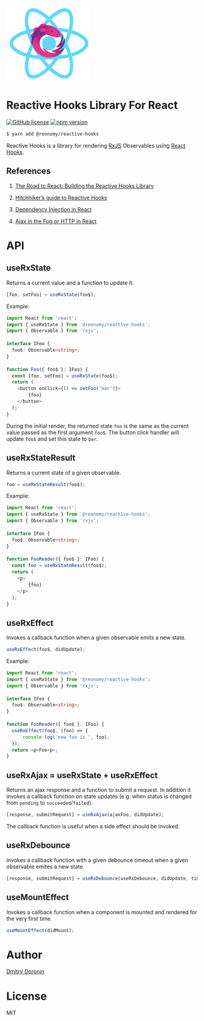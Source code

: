 # <img src="https://github.com/reonomy/reactive-hooks/raw/master/assets/logo.png" height="200px"/>

# Reactive Hooks Library For React

[![GitHub license](https://img.shields.io/badge/license-MIT-blue.svg?style=flat-square)](https://github.com/reonomy/reactive-hooks/blob/master/LICENSE) 
[![npm version](https://img.shields.io/npm/v/@reonomy/reactive-hooks.svg?style=flat-square)](https://www.npmjs.com/package/@reonomy/reactive-hooks) 

```bash
$ yarn add @reonomy/reactive-hooks
```
Reactive Hooks is a library for rendering [RxJS](https://rxjs-dev.firebaseapp.com/) Observables using [React Hooks](https://reactjs.org/docs/hooks-reference.html#usestate).

## References

1. [The Road to React: Building the Reactive Hooks Library](https://www.reonomy.com/blog/post/reactive-hooks)

2. [Hitchhiker’s guide to Reactive Hooks](https://itnext.io/hitchhikers-guide-to-reactive-hooks-92c1a708ccfe)

3. [Dependency Injection in React](https://itnext.io/dependency-injection-in-react-6fcdbd2005e6)

4. [Ajax in the Fog or HTTP in React](https://itnext.io/ajax-in-the-fog-or-http-in-react-b04c716e97e5)

# API

## useRxState
Returns a current value and a function to update it.

```typescript
[foo, setFoo] = useRxState(foo$);
```

Example:
```typescript
import React from 'react';
import { useRxState } from '@reonomy/reactive-hooks';
import { Observable } from 'rxjs';

interface IFoo {
  foo$: Observable<string>;
}

function Foo({ foo$ }: IFoo) {
  const [foo, setFoo] = useRxState(foo$);
  return (
    <button onClick={() => setFoo('bar')}>
        {foo}
    </button>
  );
}
```

During the initial render, the returned state `foo` is the same as the current value passed as the first argument `foo$`.
The button click handler will update `foo$` and set this state to `bar`.

## useRxStateResult
Returns a current state of a given observable.

```typescript
foo = useRxStateResult(foo$);
```

Example:
```typescript
import React from 'react';
import { useRxState } from '@reonomy/reactive-hooks';
import { Observable } from 'rxjs';

interface IFoo {
  foo$: Observable<string>;
}

function FooReader({ foo$ }: IFoo) {
  const foo = useRxStateResult(foo$);
  return (
    <p>
        {foo}
    </p>
  );
}
```

## useRxEffect
Invokes a callback function when a given observable emits a new state.

```typescript
useRxEffect(foo$, didUpdate);
```

Example:
```typescript
import React from 'react';
import { useRxState } from '@reonomy/reactive-hooks';
import { Observable } from 'rxjs';

interface IFoo {
  foo$: Observable<string>;
}

function FooReader({ foo$ }: IFoo) {
  useRxEffect(foo$, (foo) => {
      console.log('new foo is ', foo);
  });
  return <p>Foo<p>;
}
```

## useRxAjax = useRxState + useRxEffect

Returns an ajax response and a function to submit a request. In addition it invokes a callback function on state updates (e.g. when status is changed from `pending` to `succeeded`/`failed`).

```typescript
[response, submitRequest] = useRxAjax(ajaxFoo, didUpdate);
```

The callback function is useful when a side effect should be invoked.

## useRxDebounce
Invokes a callback function with a given debounce timeout when a given observable emites a new state.

```typescript
[response, submitRequest] = useRxDebounce(useRxDebounce, didUpdate, timeout);
```

## useMountEffect
Invokes a callback function when a component is mounted and rendered for the very first time.

```typescript
useMountEffect(didMount);
```

# Author
[Dmitry Doronin](https://www.linkedin.com/in/ddoronin)

# License
MIT
